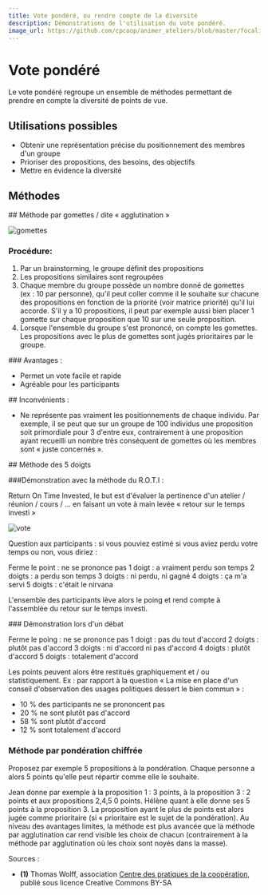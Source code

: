 ```yaml
---
title: Vote pondéré, ou rendre compte de la diversité
description: Démonstrations de l'utilisation du vote pondéré.
image_url: https://github.com/cpcoop/animer_ateliers/blob/master/focaliser/ponderation.jpg?raw=true
---
```


# Vote pondéré

Le vote pondéré regroupe un ensemble de méthodes permettant de prendre en compte la diversité de points de vue. 

## Utilisations possibles
* Obtenir une représentation précise du positionnement des membres d'un groupe
* Prioriser des propositions, des besoins, des objectifs
* Mettre en évidence la diversité

## Méthodes

## Méthode par gomettes / dite « agglutination »

![gomettes](http://photos-c.ak.instagram.com/hphotos-ak-xfa1/10747828_329059457273474_841093291_n.jpg)

### Procédure: 

1. Par un brainstorming, le groupe définit des propositions
2. Les propositions similaires sont regroupées
3. Chaque membre du groupe possède un nombre donné de gomettes (ex : 10 par personne), qu'il peut coller comme il le souhaite sur chacune des propositions en fonction de la priorité (voir matrice priorité) qu'il lui accorde. S'il y a 10 propositions, il peut par exemple aussi bien placer 1 gomette sur chaque proposition que 10 sur une seule proposition.
4. Lorsque l'ensemble du groupe s'est prononcé, on compte les gomettes. Les propositions avec le plus de gomettes sont jugés prioritaires par le groupe.

### Avantages : 

* Permet un vote facile et rapide
* Agréable pour les participants

## Inconvénients : 

* Ne représente pas vraiment les positionnements de chaque individu. Par exemple, il se peut que sur un groupe de 100 individus une proposition soit primordiale pour 3 d'entre eux, contrairement à une proposition ayant recueilli un nombre très conséquent de gomettes où les membres sont « juste concernés ».

## Méthode des 5 doigts

###Démonstration avec la méthode du R.O.T.I : 

Return On Time Invested,  le but est d'évaluer la pertinence d'un atelier / réunion / cours / … en faisant un vote à main levée « retour sur le temps investi »

![vote](http://upload.wikimedia.org/wikipedia/commons/thumb/1/1d/Hands_as2_and_3.svg/220px-Hands_as2_and_3.svg.png)

Question aux participants : si vous pouviez estimé si vous aviez perdu votre temps ou non, vous diriez : 

Ferme le point : ne se prononce pas
1 doigt : a vraiment perdu son temps
2 doigts : a perdu son temps
3 doigts : ni perdu, ni gagné
4 doigts : ça m'a servi
5 doigts : c'était le nirvana

L'ensemble des participants lève alors le poing et rend compte à l'assemblée du retour sur le temps investi.

### Démonstration lors d'un débat 

Ferme le poing : ne se prononce pas
1 doigt : pas du tout d'accord
2 doigts : plutôt pas d'accord
3 doigts : ni d'accord ni pas d'accord
4 doigts : plutôt d'accord
5 doigts : totalement d'accord

Les points peuvent alors être restitués graphiquement et / ou statistiquement. Ex : par rapport à la question « La mise en place d'un conseil d'observation des usages politiques dessert le bien commun » :
* 10 % des participants ne se prononcent pas
* 20 % ne sont plutôt pas d'accord
* 58 % sont plutôt d'accord
* 12 % sont totalement d'accord

### Méthode par pondération chiffrée 

Proposez par exemple 5 propositions à la pondération. Chaque personne a alors 5 points qu'elle peut répartir comme elle le souhaite. 

Jean donne par exemple à la proposition 1 : 3 points, à la proposition 3 : 2 points et aux propositions 2,4,5 0 points. Hélène quant à elle donne ses 5 points à la proposition 3. La proposition ayant le plus de points est alors jugée comme prioritaire (si « prioritaire est le sujet de la pondération). Au niveau des avantages limites, la méthode est plus avancée que la méthode par agglutination car rend visible les choix de chacun (contrairement à la méthode par agglutination où les choix sont noyés dans la masse). 

Sources :

* **(1)** Thomas Wolff, association [Centre des pratiques de la coopération](http://cpcoop.fr), publié sous licence Creative Commons BY-SA 
